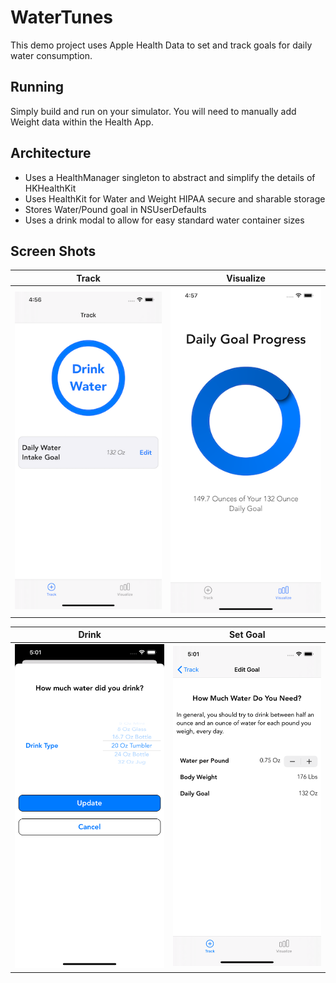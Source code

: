 #  WaterTunes

This demo project uses Apple Health Data to set and track goals for daily water consumption.

## Running
Simply build and run on your simulator.  You will need to manually add Weight data within the Health App.

## Architecture
* Uses a HealthManager singleton to abstract and simplify the details of HKHealthKit
* Uses HealthKit for Water and Weight HIPAA secure and sharable storage
* Stores Water/Pound goal in NSUserDefaults
* Uses a drink modal to allow for easy standard water container sizes

## Screen Shots
Track           |  Visualize
:-------------------------:|:-------------------------:
![](Track.png)  |  ![](Visualize.png)

Drink           |  Set Goal
:-------------------------:|:-------------------------:
![](Drink.png)  |  ![](Goal.png)
